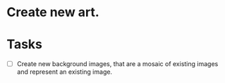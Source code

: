 # Create new art.
# Tasks
* [ ] Create new background images,
  that are a mosaic of existing images and represent an existing image.